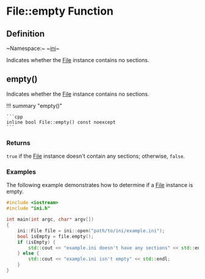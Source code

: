 # File::empty Function

## Definition

~Namespace:~ ~[ini](../../ini_namespace.md)~

Indicates whether the [File](../file.md) instance contains no sections.

## empty()

Indicates whether the [File](../file.md) instance contains no sections.

!!! summary "empty()"

    ```cpp
    inline bool File::empty() const noexcept
    ```

### Returns

`true` if the [File](../file.md) instance doesn't contain any sections; otherwise, `false`.

### Examples

The following example demonstrates how to determine if a [File](../file.md) instance is empty.

```cpp linenums="1" title="main.cpp"
#include <iostream>
#include "ini.h"

int main(int argc, char* argv[])
{
    ini::File file = ini::open("path/to/ini/example.ini");
    bool isEmpty = file.empty();
    if (isEmpty) {
        std::cout << "example.ini doesn't have any sections" << std::endl;
    } else {
        std::cout << "example.ini isn't empty" << std::endl;
    }
}
```